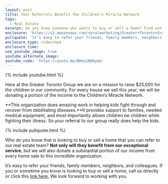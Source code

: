```yaml
---
layout: post
title: Your Referrals Benefit the Children’s Miracle Network
tags:
  - Real Estate
excerpt: Do you know someone who wants to buy or sell a home? Find out how your referral can benefit the Children’s Miracle Network.
enclosure: 'https://s3.amazonaws.com/vyralmarketing/Greater+Toronto+Group/Greater+Toronto+Group+Are+fixer+uppers+worth+it.mp4'
pullquote: 'It’s easy to refer your friends, family members, neighbors, and colleagues.'
enclosure_type: video/mp4
enclosure_time:
use_youtube_image: true
youtube_alternate_image:
youtube_code: 'https://youtu.be/BHeoiN0Hydw'
---
```



{% include youtube.html %}

Here at the Greater Toronto Group we are on a mission to raise $25,000 for the children in our community. For every house we sell this year, we will be donating a portion of the income to the Children’s Miracle Network.

**This organization does amazing work in helping kids fight through and recover from debilitating diseases.**It provides support to families, needed medical equipment, and most importantly allows children be children while fighting their illness. So your referral to our group really does help the kids.

{% include pullquote.html %}

Who do you know that is looking to buy or sell a home that you can refer to our real estate team? **Not only will they benefit from our exceptional service**, but we will also donate a substantial portion of our income from every home sale to this incredible organization.

It’s easy to refer your friends, family members, neighbors, and colleagues. If you or sometime you know is looking to buy or sell a home, call us directly or click this [link here.](http://www.greaterpropertygroup.com/referrals.php) We look forward to working with you.